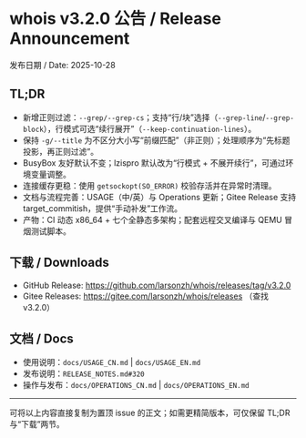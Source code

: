 # whois v3.2.0 公告 / Release Announcement

发布日期 / Date: 2025-10-28

## TL;DR
- 新增正则过滤：`--grep/--grep-cs`；支持“行/块”选择（`--grep-line`/`--grep-block`），行模式可选“续行展开”（`--keep-continuation-lines`）。
- 保持 `-g/--title` 为不区分大小写“前缀匹配”（非正则）；处理顺序为“先标题投影，再正则过滤”。
- BusyBox 友好默认不变；lzispro 默认改为“行模式 + 不展开续行”，可通过环境变量调整。
- 连接缓存更稳：使用 `getsockopt(SO_ERROR)` 校验存活并在异常时清理。
- 文档与流程完善：USAGE（中/英）与 Operations 更新；Gitee Release 支持 target_commitish，提供“手动补发”工作流。
- 产物：CI 动态 x86_64 + 七个全静态多架构；配套远程交叉编译与 QEMU 冒烟测试脚本。

## 下载 / Downloads
- GitHub Release: https://github.com/larsonzh/whois/releases/tag/v3.2.0
- Gitee Releases: https://gitee.com/larsonzh/whois/releases （查找 v3.2.0）

## 文档 / Docs
- 使用说明：`docs/USAGE_CN.md` | `docs/USAGE_EN.md`
- 发布说明：`RELEASE_NOTES.md#320`
- 操作与发布：`docs/OPERATIONS_CN.md` | `docs/OPERATIONS_EN.md`

---

可将以上内容直接复制为置顶 issue 的正文；如需更精简版本，可仅保留 TL;DR 与“下载”两节。
